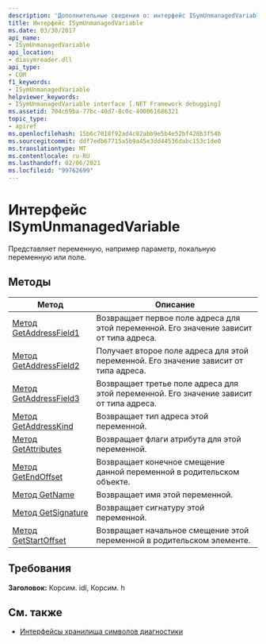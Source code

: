 ```yaml
---
description: 'Дополнительные сведения о: интерфейс ISymUnmanagedVariable'
title: Интерфейс ISymUnmanagedVariable
ms.date: 03/30/2017
api_name:
- ISymUnmanagedVariable
api_location:
- diasymreader.dll
api_type:
- COM
f1_keywords:
- ISymUnmanagedVariable
helpviewer_keywords:
- ISymUnmanagedVariable interface [.NET Framework debugging]
ms.assetid: 704c69ba-77bc-40d7-8c0c-400061686321
topic_type:
- apiref
ms.openlocfilehash: 15b6c7018f92ad4c82abb9e5b4e52bf428b3f54b
ms.sourcegitcommit: ddf7edb67715a5b9a45e3dd44536dabc153c1de0
ms.translationtype: MT
ms.contentlocale: ru-RU
ms.lasthandoff: 02/06/2021
ms.locfileid: "99762699"
---
```

# <a name="isymunmanagedvariable-interface"></a>Интерфейс ISymUnmanagedVariable

Представляет переменную, например параметр, локальную переменную или поле.  
  
## <a name="methods"></a>Методы  
  
|Метод|Описание|  
|------------|-----------------|  
|[Метод GetAddressField1](isymunmanagedvariable-getaddressfield1-method.md)|Возвращает первое поле адреса для этой переменной. Его значение зависит от типа адреса.|  
|[Метод GetAddressField2](isymunmanagedvariable-getaddressfield2-method.md)|Получает второе поле адреса для этой переменной. Его значение зависит от типа адреса.|  
|[Метод GetAddressField3](isymunmanagedvariable-getaddressfield3-method.md)|Возвращает третье поле адреса для этой переменной. Его значение зависит от типа адреса.|  
|[Метод GetAddressKind](isymunmanagedvariable-getaddresskind-method.md)|Возвращает тип адреса этой переменной.|  
|[Метод GetAttributes](isymunmanagedvariable-getattributes-method.md)|Возвращает флаги атрибута для этой переменной.|  
|[Метод GetEndOffset](isymunmanagedvariable-getendoffset-method.md)|Возвращает конечное смещение данной переменной в родительском объекте.|  
|[Метод GetName](isymunmanagedvariable-getname-method.md)|Возвращает имя этой переменной.|  
|[Метод GetSignature](isymunmanagedvariable-getsignature-method.md)|Возвращает сигнатуру этой переменной.|  
|[Метод GetStartOffset](isymunmanagedvariable-getstartoffset-method.md)|Возвращает начальное смещение этой переменной в родительском элементе.|  
  
## <a name="requirements"></a>Требования  

 **Заголовок:** Корсим. idl, Корсим. h  
  
## <a name="see-also"></a>См. также

- [Интерфейсы хранилища символов диагностики](diagnostics-symbol-store-interfaces.md)
